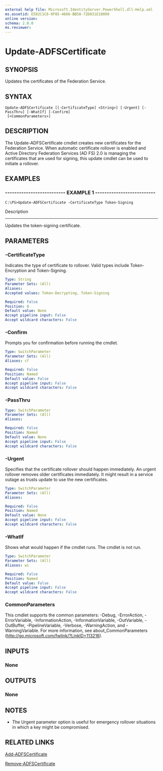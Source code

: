 ```yaml
---
external help file: Microsoft.IdentityServer.PowerShell.dll-Help.xml
ms.assetid: E582C1C6-9F85-4666-BB58-72D831E10899
online version: 
schema: 2.0.0
ms.reviewer:
---
```


# Update-ADFSCertificate

## SYNOPSIS
Updates the certificates of the Federation Service.

## SYNTAX

```
Update-ADFSCertificate [[-CertificateType] <String>] [-Urgent] [-PassThru] [-WhatIf] [-Confirm]
 [<CommonParameters>]
```

## DESCRIPTION
The Update-ADFSCertificate cmdlet creates new certificates for the Federation Service.
When automatic certificate rollover is enabled and Active Directory Federation Services (AD FS) 2.0 is managing the certificates that are used for signing, this update cmdlet can be used to initiate a rollover.

## EXAMPLES

### -------------------------- EXAMPLE 1 --------------------------
```
C:\PS>Update-ADFSCertificate -CertificateType Token-Signing
```

Description

-----------

Updates the token-signing certificate.

## PARAMETERS

### -CertificateType
Indicates the type of certificate to rollover. 
Valid types include Token-Encryption and Token-Signing.

```yaml
Type: String
Parameter Sets: (All)
Aliases: 
Accepted values: Token-Decrypting, Token-Signing

Required: False
Position: 0
Default value: None
Accept pipeline input: False
Accept wildcard characters: False
```

### -Confirm
Prompts you for confirmation before running the cmdlet.

```yaml
Type: SwitchParameter
Parameter Sets: (All)
Aliases: cf

Required: False
Position: Named
Default value: False
Accept pipeline input: False
Accept wildcard characters: False
```

### -PassThru
```yaml
Type: SwitchParameter
Parameter Sets: (All)
Aliases: 

Required: False
Position: Named
Default value: None
Accept pipeline input: False
Accept wildcard characters: False
```

### -Urgent
Specifies that the certificate rollover should happen immediately.
An urgent rollover removes older certificates immediately.
It might result in a service outage as trusts update to use the new certificates.

```yaml
Type: SwitchParameter
Parameter Sets: (All)
Aliases: 

Required: False
Position: Named
Default value: None
Accept pipeline input: False
Accept wildcard characters: False
```

### -WhatIf
Shows what would happen if the cmdlet runs.
The cmdlet is not run.

```yaml
Type: SwitchParameter
Parameter Sets: (All)
Aliases: wi

Required: False
Position: Named
Default value: False
Accept pipeline input: False
Accept wildcard characters: False
```

### CommonParameters
This cmdlet supports the common parameters: -Debug, -ErrorAction, -ErrorVariable, -InformationAction, -InformationVariable, -OutVariable, -OutBuffer, -PipelineVariable, -Verbose, -WarningAction, and -WarningVariable. For more information, see about_CommonParameters (http://go.microsoft.com/fwlink/?LinkID=113216).

## INPUTS

### None

## OUTPUTS

### None

## NOTES
* The Urgent parameter option is useful for emergency rollover situations in which a key might be compromised.

## RELATED LINKS

[Add-ADFSCertificate](./Add-ADFSCertificate.md)

[Remove-ADFSCertificate](./Remove-ADFSCertificate.md)

